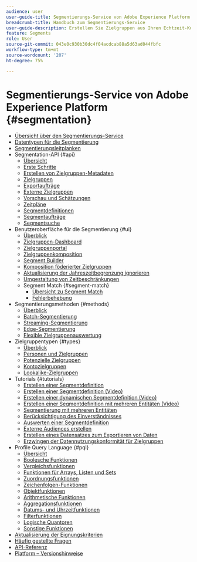 ```yaml
---
audience: user
user-guide-title: Segmentierungs-Service von Adobe Experience Platform
breadcrumb-title: Handbuch zum Segmentierungs-Service
user-guide-description: Erstellen Sie Zielgruppen aus Ihren Echtzeit-Kundenprofildaten mithilfe von in Adobe Experience Platform generierten Segmentdefinitionen oder externen Quellen.
feature: Segments
role: User
source-git-commit: 043e0c930b30dc4f04acdcab88a5d63ad044fbfc
workflow-type: tm+mt
source-wordcount: '207'
ht-degree: 75%

---
```



# Segmentierungs-Service von Adobe Experience Platform {#segmentation}

- [Übersicht über den Segmentierungs-Service](home.md)
- [Datentypen für die Segmentierung](data-types.md)
- [Segmentierungsleitplanken](https://experienceleague.adobe.com/docs/experience-platform/profile/guardrails.html#segmentation-guardrails)
- Segmentation-API {#api}
   - [Übersicht](api/overview.md)
   - [Erste Schritte](api/getting-started.md)
   - [Erstellen von Zielgruppen-Metadaten](api/create-audience.md)
   - [Zielgruppen](api/audiences.md)
   - [Exportaufträge](api/export-jobs.md)
   - [Externe Zielgruppen](api/external-audiences.md)
   - [Vorschau und Schätzungen](api/previews-and-estimates.md)
   - [Zeitpläne](api/schedules.md)
   - [Segmentdefinitionen](api/segment-definitions.md)
   - [Segmentaufträge](api/segment-jobs.md)
   - [Segmentsuche](api/segment-search.md)
- Benutzeroberfläche für die Segmentierung {#ui}
   - [Überblick](ui/overview.md)
   - [Zielgruppen-Dashboard](ui/audience-dashboard.md)
   - [Zielgruppenportal](ui/audience-portal.md)
   - [Zielgruppenkomposition](ui/audience-composition.md)
   - [Segment Builder](ui/segment-builder.md)
   - [Komposition föderierter Zielgruppen](https://experienceleague.adobe.com/de/docs/federated-audience-composition/using/home)
   - [Aktualisierung der Jahreszeitbegrenzung ignorieren](ui/ignore-year.md)
   - [Umgestaltung von Zeitbeschränkungen](ui/segment-refactoring.md)
   - Segment Match {#segment-match}
      - [Übersicht zu Segment Match](ui/segment-match/overview.md)
      - [Fehlerbehebung](ui/segment-match/troubleshooting.md)
- Segmentierungsmethoden {#methods}
   - [Überblick](methods/overview.md)
   - [Batch-Segmentierung](methods/batch-segmentation.md)
   - [Streaming-Segmentierung ](methods/streaming-segmentation.md)
   - [Edge-Segmentierung](methods/edge-segmentation.md)
   - [Flexible Zielgruppenauswertung](methods/flexible-audience-evaluation.md)
- Zielgruppentypen {#types}
   - [Überblick](types/overview.md)
   - [Personen und Zielgruppen](types/people-audiences.md)
   - [Potenzielle Zielgruppen](types/prospect-audiences.md)
   - [Kontozielgruppen](types/account-audiences.md)
   - [Lookalike-Zielgruppen](types/lookalike-audiences.md)
- Tutorials {#tutorials}
   - [Erstellen einer Segmentdefinition](tutorials/create-a-segment.md)
   - [Erstellen einer Segmentdefinition (Video)](video/create-segment.md)
   - [Erstellen einer dynamischen Segmentdefinition (Video)](video/create-a-dynamic-segment.md)
   - [Erstellen einer Segmentdefinition mit mehreren Entitäten (Video)](video/create-multi-entity-segments.md)
   - [Segmentierung mit mehreren Entitäten](tutorials/multi-entity-segmentation.md)
   - [Berücksichtigung des Einverständnisses](tutorials/consents.md)
   - [Auswerten einer Segmentdefinition](tutorials/evaluate-a-segment.md)
   - [Externe Audiences erstellen](tutorials/create-external-audience.md)
   - [Erstellen eines Datensatzes zum Exportieren von Daten](tutorials/create-dataset-export-segment.md)
   - [Erzwingen der Datennutzungskonformität für Zielgruppen](tutorials/governance.md)
- Profile Query Language {#pql}
   - [Übersicht](pql/overview.md)
   - [Boolesche Funktionen](pql/boolean-functions.md)
   - [Vergleichsfunktionen](pql/comparison-functions.md)
   - [Funktionen für Arrays, Listen und Sets](pql/array-functions.md)
   - [Zuordnungsfunktionen](pql/map-functions.md)
   - [Zeichenfolgen-Funktionen](pql/string-functions.md)
   - [Objektfunktionen](pql/object-functions.md)
   - [Arithmetische Funktionen](pql/arithmetic-functions.md)
   - [Aggregationsfunktionen](pql/aggregation-functions.md)
   - [Datums- und Uhrzeitfunktionen](pql/datetime-functions.md)
   - [Filterfunktionen](pql/filter-functions.md)
   - [Logische Quantoren](pql/logical-quantifiers.md)
   - [Sonstige Funktionen](pql/misc-functions.md)
- [Aktualisierung der Eignungskriterien](./eligibility-criteria-update.md)
- [Häufig gestellte Fragen](./faq.md)
- [API-Referenz](https://www.adobe.io/experience-platform-apis/references/segmentation/)
- [Platform – Versionshinweise](https://experienceleague.adobe.com/de/docs/experience-platform/release-notes/latest)
